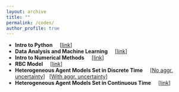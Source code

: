 ```yaml
---
layout: archive
title: ""
permalink: /codes/
author_profile: true
---
```



- **Intro to Python** &nbsp; &nbsp; [[link](hhttps://github.com/jbduarte/SPGE_Numerical_Course/tree/master/Part%201-%20Intro%20to%20Python)]
- **Data Analysis and Machine Learning** &nbsp; &nbsp; [[link](https://github.com/jbduarte/SPGE_Numerical_Course/tree/master/Part%203-%20Data%20Analysis)]
- **Intro to Numerical Methods** &nbsp; &nbsp; [[link](https://github.com/jbduarte/SPGE_Numerical_Course/tree/master/Day2-Numerical%20Methods)]
- **RBC Model** &nbsp; &nbsp; [[link](https://github.com/jbduarte/Advanced_Macro/blob/master/Week%203-%20Dynamic%20Programming/14_Solving_rational_expectations_models.ipynb)]
- **Heterogeneous Agent Models Set in Discrete Time** &nbsp; &nbsp; [[No aggr. uncertainty](https://github.com/jbduarte/Advanced_Macro/blob/master/Week%203-%20Dynamic%20Programming/14_Solving_rational_expectations_models.ipynb])] &nbsp; [[With aggr. uncertainty](https://github.com/jbduarte/Advanced_Macro/tree/master/Week%205-%20Aggregate%20Uncertainty)]
- **Heterogeneous Agent Models Set in Continuous Time** &nbsp; &nbsp; [[link](https://github.com/jbduarte/Numerical_Continuous_Time)]



